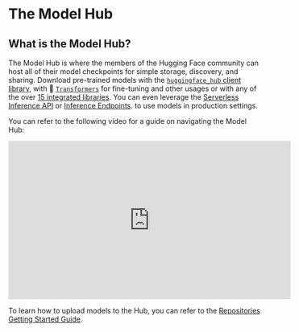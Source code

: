 # The Model Hub

## What is the Model Hub?

The Model Hub is where the members of the Hugging Face community can host all of their model checkpoints for simple storage, discovery, and sharing. Download pre-trained models with the [`huggingface_hub` client library](https://huggingface.co/docs/huggingface_hub/index), with 🤗  [`Transformers`](https://huggingface.co/docs/transformers/index) for fine-tuning and other usages or with any of the over [15 integrated libraries](./models-libraries). You can even leverage the [Serverless Inference API](./models-inference) or [Inference Endpoints](https://huggingface.co/docs/inference-endpoints). to use models in production settings.

You can refer to the following video for a guide on navigating the Model Hub:

<iframe width="560" height="315" src="https://www.youtube-nocookie.com/embed/XvSGPZFEjDY" title="Model Hub Video" frameborder="0" allow="accelerometer; autoplay; clipboard-write; encrypted-media; gyroscope; picture-in-picture" allowfullscreen></iframe>

To learn how to upload models to the Hub, you can refer to the [Repositories Getting Started Guide](./repositories-getting-started).